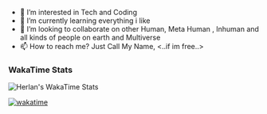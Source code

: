 - 👀 I’m interested in Tech and Coding
- 🌱 I’m currently learning everything i like 
- 💞️ I’m looking to collaborate on other Human, Meta Human , Inhuman and all kinds of people on earth and Multiverse
- 📫 How to reach me? Just Call My Name, <..if im free..>

### WakaTime Stats
![Herlan's WakaTime Stats](https://github-readme-stats.vercel.app/api/wakatime?username=herlanmustopa&layout=compact&theme=radical)

[![wakatime](https://wakatime.com/badge/user/40ad9877-c2fe-48ac-9aeb-aa5288d29967.svg)](https://wakatime.com/@40ad9877-c2fe-48ac-9aeb-aa5288d29967)


<!---
herlanmustopa/herlanmustopa is a ✨ special ✨ repository because its `README.md` (this file) appears on your GitHub profile.
